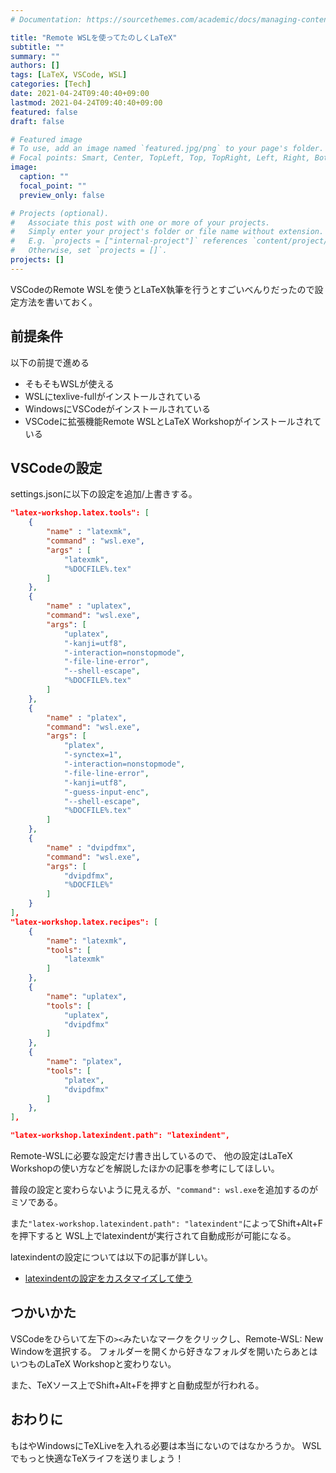 ```yaml
---
# Documentation: https://sourcethemes.com/academic/docs/managing-content/

title: "Remote WSLを使ってたのしくLaTeX"
subtitle: ""
summary: ""
authors: []
tags: [LaTeX, VSCode, WSL]
categories: [Tech]
date: 2021-04-24T09:40:40+09:00
lastmod: 2021-04-24T09:40:40+09:00
featured: false
draft: false

# Featured image
# To use, add an image named `featured.jpg/png` to your page's folder.
# Focal points: Smart, Center, TopLeft, Top, TopRight, Left, Right, BottomLeft, Bottom, BottomRight.
image:
  caption: ""
  focal_point: ""
  preview_only: false

# Projects (optional).
#   Associate this post with one or more of your projects.
#   Simply enter your project's folder or file name without extension.
#   E.g. `projects = ["internal-project"]` references `content/project/deep-learning/index.md`.
#   Otherwise, set `projects = []`.
projects: []
---
```


VSCodeのRemote WSLを使うとLaTeX執筆を行うとすごいべんりだったので設定方法を書いておく。

## 前提条件
以下の前提で進める
- そもそもWSLが使える
- WSLにtexlive-fullがインストールされている
- WindowsにVSCodeがインストールされている
- VSCodeに拡張機能Remote WSLとLaTeX Workshopがインストールされている

## VSCodeの設定
settings.jsonに以下の設定を追加/上書きする。

```json
"latex-workshop.latex.tools": [
    {
        "name" : "latexmk",
        "command" : "wsl.exe",
        "args" : [
            "latexmk",
            "%DOCFILE%.tex" 
        ]
    },
    {
        "name" : "uplatex",
        "command": "wsl.exe",
        "args": [
            "uplatex",
            "-kanji=utf8",
            "-interaction=nonstopmode",
            "-file-line-error",
            "--shell-escape",
            "%DOCFILE%.tex"
        ]
    },
    {
        "name" : "platex",
        "command": "wsl.exe",
        "args": [
            "platex",
            "-synctex=1",
            "-interaction=nonstopmode",
            "-file-line-error",
            "-kanji=utf8",
            "-guess-input-enc",
            "--shell-escape",
            "%DOCFILE%.tex"
        ]
    },
    {
        "name" : "dvipdfmx",
        "command": "wsl.exe",
        "args": [
            "dvipdfmx",
            "%DOCFILE%"
        ]
    }
],
"latex-workshop.latex.recipes": [
    {
        "name": "latexmk",
        "tools": [
            "latexmk"
        ]
    },
    {
        "name": "uplatex",
        "tools": [
            "uplatex",
            "dvipdfmx"
        ]
    },
    {
        "name": "platex",
        "tools": [
            "platex",
            "dvipdfmx"
        ]
    },
],

"latex-workshop.latexindent.path": "latexindent",
```

Remote-WSLに必要な設定だけ書き出しているので、
他の設定はLaTeX Workshopの使い方などを解説したほかの記事を参考にしてほしい。

普段の設定と変わらないように見えるが、```"command": wsl.exe```を追加するのがミソである。

また```"latex-workshop.latexindent.path": "latexindent"```によってShift+Alt+Fを押下すると
WSL上でlatexindentが実行されて自動成形が可能になる。

latexindentの設定については以下の記事が詳しい。
- [latexindentの設定をカスタマイズして使う](https://qiita.com/3rdJCG/items/0e70cdcc03080d9b93f6)

## つかいかた
VSCodeをひらいて左下の```><```みたいなマークをクリックし、Remote-WSL: New Windowを選択する。
フォルダーを開くから好きなフォルダを開いたらあとはいつものLaTeX Workshopと変わりない。

また、TeXソース上でShift+Alt+Fを押すと自動成型が行われる。

## おわりに
もはやWindowsにTeXLiveを入れる必要は本当にないのではなかろうか。
WSLでもっと快適なTeXライフを送りましょう！
